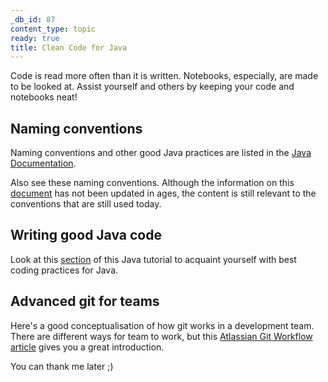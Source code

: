 ```yaml
---
_db_id: 87
content_type: topic
ready: true
title: Clean Code for Java
---
```


Code is read more often than it is written. Notebooks, especially, are made to be looked at. Assist yourself and others by keeping your code and notebooks neat!

## Naming conventions

Naming conventions and other good Java practices are listed in the [Java Documentation](https://docs.oracle.com/javase/tutorial/java/nutsandbolts/variables.html).

Also see these naming conventions. Although the information on this [document](https://www.oracle.com/technetwork/java/codeconventions-135099.html) has not been updated in ages, the content is still relevant to the conventions that are still used today.

## Writing good Java code

Look at this [section](https://developer.ibm.com/tutorials/j-perry-writing-good-java-code/#best-coding-practices) of this Java tutorial to acquaint yourself with best coding practices for Java.

## Advanced git for teams

Here's a good conceptualisation of how git works in a development team. There are different ways for team to work, but this [Atlassian Git Workflow article](https://www.atlassian.com/git/tutorials/comparing-workflows) gives you a great introduction.

You can thank me later ;)